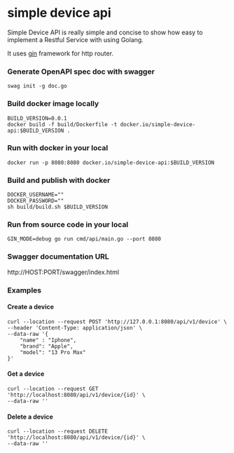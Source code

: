# simple device api

Simple Device API is really simple and concise to show how easy to implement a Restful Service with using Golang.

It uses [gin](https://github.com/gin-gonic/gin) framework for http router.


### Generate OpenAPI spec doc with swagger
```shell
swag init -g doc.go
```

### Build docker image locally
```shell
BUILD_VERSION=0.0.1
docker build -f build/Dockerfile -t docker.io/simple-device-api:$BUILD_VERSION .
```

### Run with docker in your local
```shell
docker run -p 8080:8080 docker.io/simple-device-api:$BUILD_VERSION
```

### Build and publish with docker
```shell
DOCKER_USERNAME=""
DOCKER_PASSWORD=""
sh build/build.sh $BUILD_VERSION
```

### Run from source code in your local
```shell
GIN_MODE=debug go run cmd/api/main.go --port 8080
```

### Swagger documentation URL
http://HOST:PORT/swagger/index.html
### Examples
#### Create a device
```shell
curl --location --request POST 'http://127.0.0.1:8080/api/v1/device' \
--header 'Content-Type: application/json' \
--data-raw '{
    "name" : "Iphone",
    "brand": "Apple",
    "model": "13 Pro Max"
}'
```
#### Get a device
```shell
curl --location --request GET 'http://localhost:8080/api/v1/device/{id}' \
--data-raw ''
```

#### Delete a device
```shell
curl --location --request DELETE 'http://localhost:8080/api/v1/device/{id}' \
--data-raw ''
```
